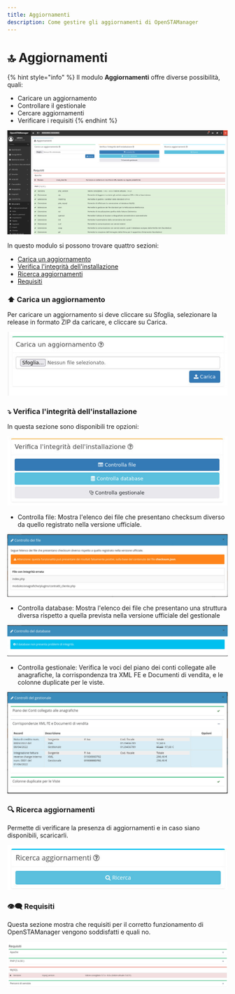 ```yaml
---
title: Aggiornamenti
description: Come gestire gli aggiornamenti di OpenSTAManager
---
```


# 🔝 Aggiornamenti

{% hint style="info" %}
Il modulo **Aggiornamenti** offre diverse possibilità, quali:

* Caricare un aggiornamento
* Controllare il gestionale
* Cercare aggiornamenti
* Verificare i requisiti
{% endhint %}

![](<../../../.gitbook/assets/image (104).png>)

In questo modulo si possono trovare quattro sezioni:

* [Carica un aggiornamento](aggiornamenti.md#carica-un-aggiornamento)
* [Verifica l'integrità dell'installazione](aggiornamenti.md#verifica-lintegrita-dellinstallazione)
* [Ricerca aggiornamenti](aggiornamenti.md#ricerca-aggiornamenti)
* [Requisiti](aggiornamenti.md#requisiti)

### ⬆️ Carica un aggiornamento

Per caricare un aggiornamento si deve cliccare su Sfoglia, selezionare la release in formato ZIP da caricare, e cliccare su Carica.

&#x20;                                                      <img src="../../../.gitbook/assets/image (83).png" alt="" data-size="original">

### ⤵️ Verifica l'integrità dell'installazione

In questa sezione sono disponibili tre opzioni:                                                     &#x20;

![](<../../../.gitbook/assets/image (67).png>)

* Controlla file: Mostra l'elenco dei file che presentano checksum diverso da quello registrato nella versione ufficiale.

![](<../../../.gitbook/assets/image (30).png>)

* Controlla database: Mostra l'elenco dei file che presentano una struttura diversa rispetto a quella prevista nella versione ufficiale del gestionale

![](<../../../.gitbook/assets/image (47).png>)

* Controlla gestionale: Verifica le voci del piano dei conti collegate alle anagrafiche, la corrispondenza tra XML FE e Documenti di vendita, e le colonne duplicate per le viste.

![](<../../../.gitbook/assets/image (45) (1).png>)

### 🔍 Ricerca aggiornamenti

Permette di verificare la presenza di aggiornamenti e in caso siano disponibili, scaricarli.

![](<../../../.gitbook/assets/image (32).png>)



### 👁️‍🗨️ Requisiti

Questa sezione mostra che requisiti per il corretto funzionamento di OpenSTAManager vengono soddisfatti e quali no.

![](<../../../.gitbook/assets/image (84).png>)
